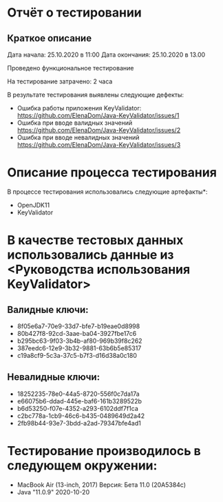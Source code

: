# Отчёт о тестировании <KeyValidator>

## Краткое описание

Дата начала: 25.10.2020 в 11:00
Дата окончания: 25.10.2020 в 13.00

Проведено функциональное тестирование


На тестирование затрачено: 2 часа

В результате тестирования выявлены следующие дефекты:
* Ошибка работы приложения KeyValidator: <https://github.com/ElenaDom/Java-KeyValidator/issues/1>
* Ошибка при вводе валидных значений <https://github.com/ElenaDom/Java-KeyValidator/issues/2>
* Ошибка при вводе невалидных значений <https://github.com/ElenaDom/Java-KeyValidator/issues/3>

# Описание процесса тестирования

В процессе тестирования использовались следующие артефакты*:
* OpenJDK11 
* KeyValidator

# В качестве тестовых данных использовались данные из <Руководства использования KeyValidator>
## Валидные ключи:

* 8f05e6a7-70e9-33d7-bfe7-b19eae0d8998
* 80b427f8-92cd-3aae-ba04-3927fbe17c6
* b295bc63-9f03-3b4b-af80-969b39f8c262
* 387eedc6-12e9-3b32-9881-63b6b5e85317
* c19a8cf9-5c3a-37c5-b7f3-d16d38a0c180

## Невалидные ключи:

* 18252235-78e0-44a5-8720-556f0c7da17a
* e66075b6-ddad-445e-baf6-161b3289522b
* b6d53250-f07e-4352-a293-6102ddf7f1ca
* c2bc778a-1cb9-46c6-b435-0489649d2a42
* 2fb98b44-93e7-3bdd-a2ad-79347bfe4ad1


# Тестирование производилось в следующем окружении:
* MacBook Air (13-inch, 2017) Версия: Бета 11.0 (20A5384c)
* Java "11.0.9" 2020-10-20
